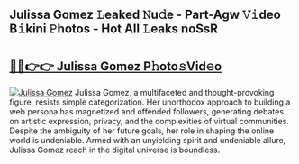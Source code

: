 ## Julissa Gomez 𝙻eaked 𝙽u𝚍e - Part-Agw 𝚅𝚒deo B𝚒kini 𝙿hotos - Hot All 𝙻eaks noSsR

# <h2><a href="http://ld1cjul.urlbe.top/?page=Julissa+Gomez">🔗🔗👉👉 Julissa Gomez P𝚑oto𝚜Vid𝚎o</a></h2>

[![Julissa Gomez](https://i.imgur.com/eBuTRDB.gif)](http://ld1cjul.urlbe.top/?page=Julissa+Gomez)
Julissa Gomez, a multifaceted and thought-provoking figure, resists simple categorization. Her unorthodox approach to building a web persona has magnetized and offended followers, generating debates on artistic expression, privacy, and the complexities of virtual communities. Despite the ambiguity of her future goals, her role in shaping the online world is undeniable. Armed with an unyielding spirit and undeniable allure, Julissa Gomez reach in the digital universe is boundless.

